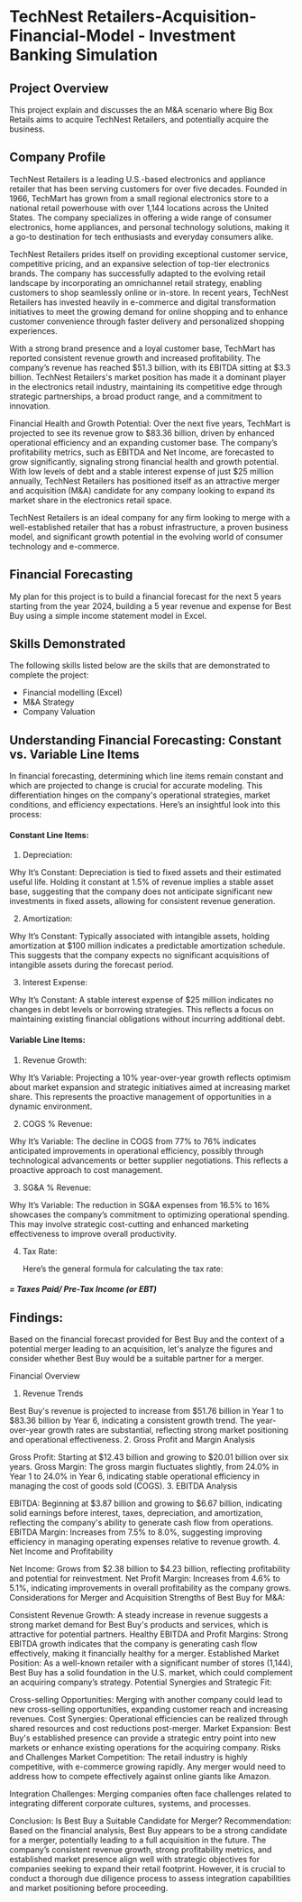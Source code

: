 # TechNest Retailers-Acquisition-Financial-Model -  Investment Banking Simulation

## Project Overview
This project explain and discusses the an M&A scenario where Big Box Retails aims to acquire TechNest Retailers, and potentially acquire the business.

## Company Profile
TechNest Retailers is a leading U.S.-based electronics and appliance retailer that has been serving customers for over five decades. Founded in 1966, TechMart has grown from a small regional electronics store to a national retail powerhouse with over 1,144 locations across the United States. The company specializes in offering a wide range of consumer electronics, home appliances, and personal technology solutions, making it a go-to destination for tech enthusiasts and everyday consumers alike.

TechNest Retailers prides itself on providing exceptional customer service, competitive pricing, and an expansive selection of top-tier electronics brands. The company has successfully adapted to the evolving retail landscape by incorporating an omnichannel retail strategy, enabling customers to shop seamlessly online or in-store. In recent years, TechNest Retailers has invested heavily in e-commerce and digital transformation initiatives to meet the growing demand for online shopping and to enhance customer convenience through faster delivery and personalized shopping experiences.

With a strong brand presence and a loyal customer base, TechMart has reported consistent revenue growth and increased profitability. The company’s revenue has reached $51.3 billion, with its EBITDA sitting at $3.3 billion. TechNest Retailers's market position has made it a dominant player in the electronics retail industry, maintaining its competitive edge through strategic partnerships, a broad product range, and a commitment to innovation.

Financial Health and Growth Potential:
Over the next five years, TechMart is projected to see its revenue grow to $83.36 billion, driven by enhanced operational efficiency and an expanding customer base. The company’s profitability metrics, such as EBITDA and Net Income, are forecasted to grow significantly, signaling strong financial health and growth potential. With low levels of debt and a stable interest expense of just $25 million annually, TechNest Retailers has positioned itself as an attractive merger and acquisition (M&A) candidate for any company looking to expand its market share in the electronics retail space.

TechNest Retailers is an ideal company for any firm looking to merge with a well-established retailer that has a robust infrastructure, a proven business model, and significant growth potential in the evolving world of consumer technology and e-commerce.

## Financial Forecasting
My plan for this project is to build a financial forecast for the next 5 years starting from the year 2024, building a 5 year revenue and expense for Best Buy using a simple income statement model in Excel.


## Skills Demonstrated
The following skills listed below are the skills that are demonstrated to complete the project:
- Financial modelling (Excel)
- M&A Strategy
- Company Valuation



## Understanding Financial Forecasting: Constant vs. Variable Line Items

In financial forecasting, determining which line items remain constant and which are projected to change is crucial for accurate modeling. This differentiation hinges on the company's operational strategies, market conditions, and efficiency expectations. Here’s an insightful look into this process:

#### Constant Line Items:

1. Depreciation:

Why It’s Constant: Depreciation is tied to fixed assets and their estimated useful life. Holding it constant at 1.5% of revenue implies a stable asset base, suggesting that the company does not anticipate significant new investments in fixed assets, allowing for consistent revenue generation.

2. Amortization:

Why It’s Constant: Typically associated with intangible assets, holding amortization at $100 million indicates a predictable amortization schedule. This suggests that the company expects no significant acquisitions of intangible assets during the forecast period.

3. Interest Expense:

Why It’s Constant: A stable interest expense of $25 million indicates no changes in debt levels or borrowing strategies. This reflects a focus on maintaining existing financial obligations without incurring additional debt.


#### Variable Line Items:

1. Revenue Growth:

Why It’s Variable: Projecting a 10% year-over-year growth reflects optimism about market expansion and strategic initiatives aimed at increasing market share. This represents the proactive management of opportunities in a dynamic environment.

2. COGS % Revenue:

Why It’s Variable: The decline in COGS from 77% to 76% indicates anticipated improvements in operational efficiency, possibly through technological advancements or better supplier negotiations. This reflects a proactive approach to cost management.

3. SG&A % Revenue:

Why It’s Variable: The reduction in SG&A expenses from 16.5% to 16% showcases the company’s commitment to optimizing operational spending. This may involve strategic cost-cutting and enhanced marketing effectiveness to improve overall productivity.

4. Tax Rate:

   Here’s the general formula for calculating the tax rate:

##### = Taxes Paid/ Pre-Tax Income (or EBT)



  
## Findings:
Based on the financial forecast provided for Best Buy and the context of a potential merger leading to an acquisition, let's analyze the figures and consider whether Best Buy would be a suitable partner for a merger.

Financial Overview
1. Revenue Trends

Best Buy's revenue is projected to increase from $51.76 billion in Year 1 to $83.36 billion by Year 6, indicating a consistent growth trend.
The year-over-year growth rates are substantial, reflecting strong market positioning and operational effectiveness.
2. Gross Profit and Margin Analysis

Gross Profit: Starting at $12.43 billion and growing to $20.01 billion over six years.
Gross Margin: The gross margin fluctuates slightly, from 24.0% in Year 1 to 24.0% in Year 6, indicating stable operational efficiency in managing the cost of goods sold (COGS).
3. EBITDA Analysis

EBITDA: Beginning at $3.87 billion and growing to $6.67 billion, indicating solid earnings before interest, taxes, depreciation, and amortization, reflecting the company's ability to generate cash flow from operations.
EBITDA Margin: Increases from 7.5% to 8.0%, suggesting improving efficiency in managing operating expenses relative to revenue growth.
4. Net Income and Profitability

Net Income: Grows from $2.38 billion to $4.23 billion, reflecting profitability and potential for reinvestment.
Net Profit Margin: Increases from 4.6% to 5.1%, indicating improvements in overall profitability as the company grows.
Considerations for Merger and Acquisition
Strengths of Best Buy for M&A:

Consistent Revenue Growth: A steady increase in revenue suggests a strong market demand for Best Buy's products and services, which is attractive for potential partners.
Healthy EBITDA and Profit Margins: Strong EBITDA growth indicates that the company is generating cash flow effectively, making it financially healthy for a merger.
Established Market Position: As a well-known retailer with a significant number of stores (1,144), Best Buy has a solid foundation in the U.S. market, which could complement an acquiring company’s strategy.
Potential Synergies and Strategic Fit:

Cross-selling Opportunities: Merging with another company could lead to new cross-selling opportunities, expanding customer reach and increasing revenues.
Cost Synergies: Operational efficiencies can be realized through shared resources and cost reductions post-merger.
Market Expansion: Best Buy's established presence can provide a strategic entry point into new markets or enhance existing operations for the acquiring company.
Risks and Challenges
Market Competition: The retail industry is highly competitive, with e-commerce growing rapidly. Any merger would need to address how to compete effectively against online giants like Amazon.

Integration Challenges: Merging companies often face challenges related to integrating different corporate cultures, systems, and processes.

Conclusion: Is Best Buy a Suitable Candidate for Merger?
Recommendation: Based on the financial analysis, Best Buy appears to be a strong candidate for a merger, potentially leading to a full acquisition in the future. The company’s consistent revenue growth, strong profitability metrics, and established market presence align well with strategic objectives for companies seeking to expand their retail footprint. However, it is crucial to conduct a thorough due diligence process to assess integration capabilities and market positioning before proceeding.
